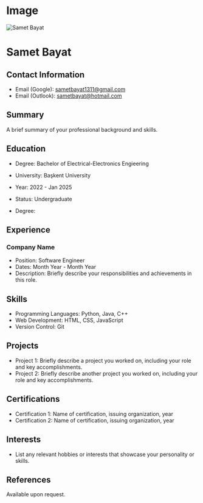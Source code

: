 # Image
![Samet Bayat](https://avatars.githubusercontent.com/u/91418692?v=4)

# Samet Bayat

## Contact Information
- Email (Google): sametbayat1311@gmail.com
- Email (Outlook): sametbayat@hotmail.com




## Summary
A brief summary of your professional background and skills.

## Education
- Degree: Bachelor of Electrical-Electronics Engieering
- University: Başkent University
- Year: 2022 - Jan 2025
- Status: Undergraduate

- Degree: 

## Experience
### Company Name
- Position: Software Engineer
- Dates: Month Year - Month Year
- Description: Briefly describe your responsibilities and achievements in this role.

## Skills
- Programming Languages: Python, Java, C++
- Web Development: HTML, CSS, JavaScript
- Version Control: Git

## Projects
- Project 1: Briefly describe a project you worked on, including your role and key accomplishments.
- Project 2: Briefly describe another project you worked on, including your role and key accomplishments.

## Certifications
- Certification 1: Name of certification, issuing organization, year
- Certification 2: Name of certification, issuing organization, year

## Interests
- List any relevant hobbies or interests that showcase your personality or skills.

## References
Available upon request.